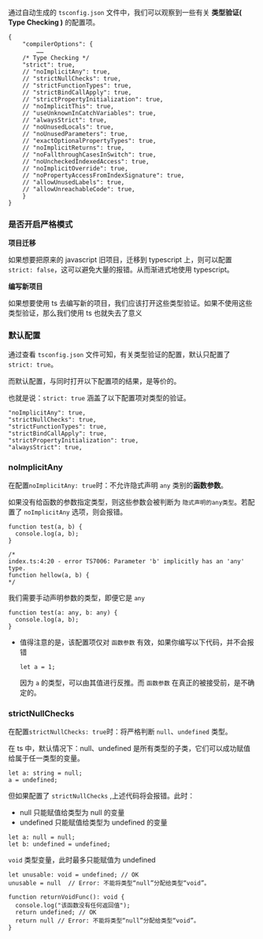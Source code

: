通过自动生成的 `tsconfig.json` 文件中，我们可以观察到一些有关 **类型验证( Type Checking )** 的配置项。

```
{
	"compilerOptions": {
		……
    /* Type Checking */
    "strict": true,
    // "noImplicitAny": true,                           
    // "strictNullChecks": true,                         
    // "strictFunctionTypes": true,                      
    // "strictBindCallApply": true,                      
    // "strictPropertyInitialization": true,            
    // "noImplicitThis": true,                           
    // "useUnknownInCatchVariables": true,               
    // "alwaysStrict": true,                             
    // "noUnusedLocals": true,                           
    // "noUnusedParameters": true,                       
    // "exactOptionalPropertyTypes": true,               
    // "noImplicitReturns": true,                        
    // "noFallthroughCasesInSwitch": true,               
    // "noUncheckedIndexedAccess": true,                 
    // "noImplicitOverride": true,                       
    // "noPropertyAccessFromIndexSignature": true,       
    // "allowUnusedLabels": true,                        
    // "allowUnreachableCode": true,     
	}
}
```

### 是否开启严格模式

**项目迁移**

如果想要把原来的 javascript 旧项目，迁移到 typescript 上，则可以配置 `strict: false`，这可以避免大量的报错。从而渐进式地使用 typescript。

**编写新项目**

如果想要使用 ts 去编写新的项目，我们应该打开这些类型验证。如果不使用这些类型验证，那么我们使用 ts 也就失去了意义



### 默认配置

通过查看 `tsconfig.json` 文件可知，有关类型验证的配置，默认只配置了 `strict: true`。

而默认配置，与同时打开以下配置项的结果，是等价的。

也就是说：`strict: true` 涵盖了以下配置项对类型的验证。

```
"noImplicitAny": true,                           
"strictNullChecks": true,		
"strictFunctionTypes": true,                      
"strictBindCallApply": true,                     
"strictPropertyInitialization": true,                                         
"alwaysStrict": true,       
```



### noImplicitAny

在配置`noImplicitAny: true`时：不允许隐式声明 `any` 类别的**函数参数**。

如果没有给函数的参数指定类型，则这些参数会被判断为 `隐式声明的any类型`。若配置了 `noImplicitAny` 选项，则会报错。

```
function test(a, b) {
  console.log(a, b);
}

/*
index.ts:4:20 - error TS7006: Parameter 'b' implicitly has an 'any' type.
function hellow(a, b) {
*/
```

我们需要手动声明参数的类型，即便它是 `any`

```
function test(a: any, b: any) {
  console.log(a, b);
}
```

* 值得注意的是，该配置项仅对 `函数参数` 有效，如果你编写以下代码，并不会报错

  ```
  let a = 1;
  ```

  因为 `a` 的类型，可以由其值进行反推。而 `函数参数` 在真正的被接受前，是不确定的。



### strictNullChecks

在配置`strictNullChecks: true`时：将严格判断 `null`、`undefined` 类型。

在 ts 中，默认情况下：null、undefined 是所有类型的子类，它们可以成功赋值给属于任一类型的变量。

```
let a: string = null;
a = undefined;
```

但如果配置了 `strictNullChecks` ,上述代码将会报错。此时：

* null 只能赋值给类型为 null 的变量
* undefined 只能赋值给类型为 undefined 的变量

```
let a: null = null;
let b: undefined = undefined;
```

`void` 类型变量，此时最多只能赋值为 undefined

```
let unusable: void = undefined;	// OK
unusable = null  // Error: 不能将类型“null”分配给类型“void”。
```

```
function returnVoidFunc(): void {
  console.log("该函数没有任何返回值");
  return undefined;	// OK
  return null // Error: 不能将类型“null”分配给类型“void”。
}
```

